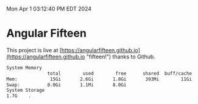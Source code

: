 Mon Apr  1 03:12:40 PM EDT 2024

# Angular Fifteen


This project is live at [https://angularfifteen.github.io](https://angularfifteen.github.io "fifteen!") thanks to Github.

```bash
System Memory
               total        used        free      shared  buff/cache   available
Mem:            15Gi       2.6Gi       1.8Gi       393Mi        11Gi        12Gi
Swap:          8.0Gi       1.1Mi       8.0Gi
System Storage
1.7G	.

